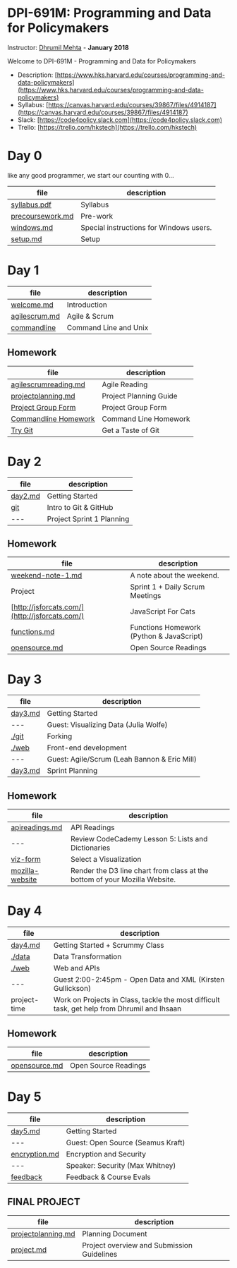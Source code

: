 # DPI-691M: Programming and Data for Policymakers
Instructor: [Dhrumil Mehta](https://www.hks.harvard.edu/faculty/dhrumil-mehta) - **January 2018**

Welcome to DPI-691M - Programming and Data for Policymakers

* Description:
[https://www.hks.harvard.edu/courses/programming-and-data-policymakers](https://www.hks.harvard.edu/courses/programming-and-data-policymakers)
* Syllabus: [https://canvas.harvard.edu/courses/39867/files/4914187](https://canvas.harvard.edu/courses/39867/files/4914187)
* Slack: [https://code4policy.slack.com](https://code4policy.slack.com)
* Trello: [https://trello.com/hkstech](https://trello.com/hkstech)

# Day 0
like any good programmer, we start our counting with 0...

file | description
-----|------------
[syllabus.pdf](syllabus.pdf) | Syllabus
[precoursework.md](precoursework.md) | Pre-work
[windows.md](windows.md) | Special instructions for Windows users.
[setup.md](setup.md) | Setup

# Day 1

file | description
-----|------------
[welcome.md](welcome.md) | Introduction
[agilescrum.md](agilescrum.md) | Agile & Scrum
[commandline](commandline) | Command Line and Unix

## Homework

file | description
-----|------------
[agilescrumreading.md](agilescrumreading.md) | Agile Reading
[projectplanning.md](projectplanning.md) | Project Planning Guide
[Project Group Form](https://goo.gl/forms/oAqhlJBltIi2oAYA3) | Project Group Form
[Commandline Homework](commandline/07-homework.md) | Command Line Homework
[Try Git](https://try.github.io) | Get a Taste of Git


# Day 2
file | description
-----|------------
[day2.md](./day2.md) | Getting Started
[git](./git) | Intro to Git & GitHub
--- | Project Sprint 1 Planning

## Homework

file | description
-----|------------
[weekend-note-1.md](weekend-note-1.md) | A note about the weekend.
Project | Sprint 1 + Daily Scrum Meetings
[http://jsforcats.com/](http://jsforcats.com/) | JavaScript For Cats
[functions.md](functions.md) | Functions Homework (Python & JavaScript)
[opensource.md](opensource.md) | Open Source Readings


# Day 3
file| description
----|------------
[day3.md](day3.md) | Getting Started
---| Guest: Visualizing Data (Julia Wolfe)
[./git](./git) | Forking
[./web](./web) | Front-end development
---| Guest: Agile/Scrum (Leah Bannon & Eric Mill)
[day3.md](day3.md) | Sprint Planning


## Homework

file| description
----|------------
[apireadings.md](apireadings.md) | API Readings
--- | Review CodeCademy Lesson 5: Lists and Dictionaries
[viz-form](https://goo.gl/forms/sairW5dlmOu0HS8n2) | Select a Visualization
[mozilla-website](web/05-visualization.md#-try-it) | Render the D3 line chart from class at the bottom of your Mozilla Website.


# Day 4
file| description
----|------------
[day4.md](day4.md)| Getting Started + Scrummy Class
[./data](./data) | Data Transformation
[./web](./web) | Web and APIs
---| Guest 2:00-2:45pm - Open Data and XML (Kirsten Gullickson)
project-time | Work on Projects in Class, tackle the most difficult task, get help from Dhrumil and Ihsaan

## Homework

file| description
----|------------
[opensource.md](opensource.md) | Open Source Readings

# Day 5
file| description
----|------------
[day5.md](day5.md) | Getting Started
---| Guest: Open Source (Seamus Kraft)
[encryption.md](encryption.md)| Encryption and Security
---| Speaker: Security (Max Whitney)
[feedback](https://goo.gl/forms/8JnxKPVNomI6T0WH3) | Feedback & Course Evals

## FINAL PROJECT
file | description
-----|------------
[projectplanning.md](projectplanning.md) | Planning Document
[project.md](project.md) | Project overview and Submission Guidelines
